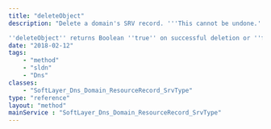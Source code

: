 ```yaml
---
title: "deleteObject"
description: "Delete a domain's SRV record. '''This cannot be undone.''' Be wary of running this method. If you remove a resource record in error you will need to re-create it by creating a new SoftLayer_Dns_Domain_ResourceRecord_SrvType object. The serial number of the domain associated with this SRV record is updated upon deletion. 

''deleteObject'' returns Boolean ''true'' on successful deletion or ''false'' if it was unable to remove a resource record. "
date: "2018-02-12"
tags:
    - "method"
    - "sldn"
    - "Dns"
classes:
    - "SoftLayer_Dns_Domain_ResourceRecord_SrvType"
type: "reference"
layout: "method"
mainService : "SoftLayer_Dns_Domain_ResourceRecord_SrvType"
---
```

